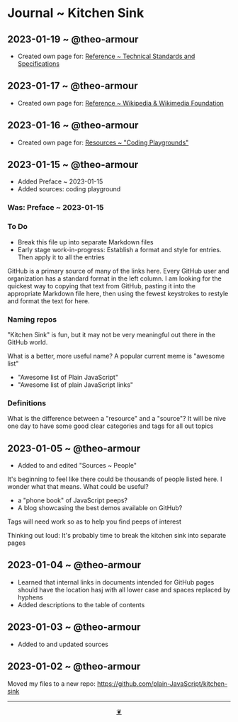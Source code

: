 # Journal ~ Kitchen Sink


## 2023-01-19 ~ @theo-armour

* Created own page for: [Reference ~ Technical Standards and Specifications]( #reference-technical-standards)


## 2023-01-17 ~ @theo-armour

* Created own page for: [Reference ~ Wikipedia & Wikimedia Foundation]( #reference-wikipedia-wikimedia.md )


## 2023-01-16 ~ @theo-armour

* Created own page for:  [Resources ~ "Coding Playgrounds"]( ./#resources-coding-playgrounds.md )


## 2023-01-15 ~ @theo-armour

* Added Preface ~ 2023-01-15
* Added sources: coding playground

### Was: Preface ~ 2023-01-15

### To Do

* Break this file up into separate Markdown files
* Early stage work-in-progress: Establish a format and style for entries. Then apply it to all the entries

GitHub is a primary source of many of the links here. Every GitHub user and organization has a standard format in the left column. I am looking for the quickest way to copying that text from GitHub, pasting it into the appropriate Markdown file here, then using the fewest keystrokes to restyle and format the text for here.

### Naming repos

"Kitchen Sink" is fun, but it may not be very meaningful out there in the GitHub world.

What is a better, more useful name? A popular current meme is "awesome list"

* "Awesome list of Plain JavaScript"
* "Awesome list of plain JavaScript links"


### Definitions

What is the difference between a "resource" and a "source"? It will be nive one day to have some good clear categories and tags for all out topics


## 2023-01-05 ~ @theo-armour

* Added to and edited "Sources ~ People"

It's beginning to feel like there could be thousands of people listed here. I wonder what that means. What could be useful?

* a "phone book" of JavaScript peeps?
* A blog showcasing the best demos available on GitHub?

Tags will need work so as to help you find peeps of interest

Thinking out loud: It's probably time to break the kitchen sink into separate pages


## 2023-01-04 ~ @theo-armour

* Learned that internal links in documents intended for GitHub pages should have the location hasj with all lower case and spaces replaced by hyphens
* Added descriptions to the table of contents


## 2023-01-03 ~ @theo-armour

* Added to and updated sources


## 2023-01-02 ~ @theo-armour

Moved my files to a new repo: https://github.com/plain-JavaScript/kitchen-sink


***

<center title="Hello! Click me to go up to the top" ><a class=aDingbat href=javascript:window.scrollTo(0,0);> ❦ </a></center>

